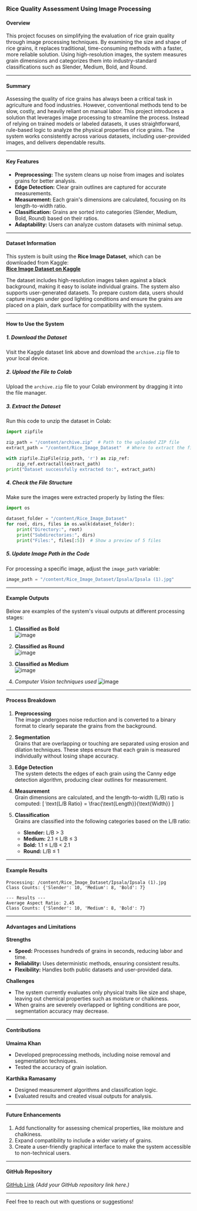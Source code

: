 ### Rice Quality Assessment Using Image Processing

#### Overview

This project focuses on simplifying the evaluation of rice grain quality through image processing techniques. By examining the size and shape of rice grains, it replaces traditional, time-consuming methods with a faster, more reliable solution. Using high-resolution images, the system measures grain dimensions and categorizes them into industry-standard classifications such as Slender, Medium, Bold, and Round.

---

#### Summary

Assessing the quality of rice grains has always been a critical task in agriculture and food industries. However, conventional methods tend to be slow, costly, and heavily reliant on manual labor. This project introduces a solution that leverages image processing to streamline the process. Instead of relying on trained models or labeled datasets, it uses straightforward, rule-based logic to analyze the physical properties of rice grains. The system works consistently across various datasets, including user-provided images, and delivers dependable results.

---

#### Key Features
- **Preprocessing:** The system cleans up noise from images and isolates grains for better analysis.
- **Edge Detection:** Clear grain outlines are captured for accurate measurements.
- **Measurement:** Each grain's dimensions are calculated, focusing on its length-to-width ratio.
- **Classification:** Grains are sorted into categories (Slender, Medium, Bold, Round) based on their ratios.
- **Adaptability:** Users can analyze custom datasets with minimal setup.

---

#### Dataset Information

This system is built using the **Rice Image Dataset**, which can be downloaded from Kaggle:  
[**Rice Image Dataset on Kaggle**](https://www.kaggle.com/datasets/muratkokludataset/rice-image-dataset?resource=download)

The dataset includes high-resolution images taken against a black background, making it easy to isolate individual grains. The system also supports user-generated datasets. To prepare custom data, users should capture images under good lighting conditions and ensure the grains are placed on a plain, dark surface for compatibility with the system.

---

#### How to Use the System

##### 1. **Download the Dataset**
Visit the Kaggle dataset link above and download the `archive.zip` file to your local device.

##### 2. **Upload the File to Colab**
Upload the `archive.zip` file to your Colab environment by dragging it into the file manager.

##### 3. **Extract the Dataset**
Run this code to unzip the dataset in Colab:
```python
import zipfile

zip_path = "/content/archive.zip"  # Path to the uploaded ZIP file
extract_path = "/content/Rice_Image_Dataset"  # Where to extract the files

with zipfile.ZipFile(zip_path, 'r') as zip_ref:
    zip_ref.extractall(extract_path)
print("Dataset successfully extracted to:", extract_path)
```

##### 4. **Check the File Structure**
Make sure the images were extracted properly by listing the files:
```python
import os

dataset_folder = "/content/Rice_Image_Dataset"
for root, dirs, files in os.walk(dataset_folder):
    print("Directory:", root)
    print("Subdirectories:", dirs)
    print("Files:", files[:5])  # Show a preview of 5 files
```

##### 5. **Update Image Path in the Code**
For processing a specific image, adjust the `image_path` variable:
```python
image_path = "/content/Rice_Image_Dataset/Ipsala/Ipsala (1).jpg"
```

---

#### Example Outputs

Below are examples of the system's visual outputs at different processing stages:

1. **Classified as Bold**  
![image](https://github.com/user-attachments/assets/5a2df565-df9a-4cae-bad0-44d8f2e0a2dd)


2. **Classified as Round**  
![image](https://github.com/user-attachments/assets/dc0814b7-9e79-4695-ac8a-e73485fdb292)


3. **Classified as Medium**  
![image](https://github.com/user-attachments/assets/1ecbbce3-c3a2-46d5-9fd3-3fe8917990b4)

4. *Computer Vision techniques used*
   ![image](https://github.com/user-attachments/assets/1f6a9971-05ec-432a-89e6-c58c9c8021ff)

---

#### Process Breakdown

1. **Preprocessing**  
The image undergoes noise reduction and is converted to a binary format to clearly separate the grains from the background.

2. **Segmentation**  
Grains that are overlapping or touching are separated using erosion and dilation techniques. These steps ensure that each grain is measured individually without losing shape accuracy.

3. **Edge Detection**  
The system detects the edges of each grain using the Canny edge detection algorithm, producing clear outlines for measurement.

4. **Measurement**  
Grain dimensions are calculated, and the length-to-width (L/B) ratio is computed:
\[
\text{L/B Ratio} = \frac{\text{Length}}{\text{Width}}
\]

5. **Classification**  
Grains are classified into the following categories based on the L/B ratio:
   - **Slender:** L/B > 3
   - **Medium:** 2.1 ≤ L/B ≤ 3
   - **Bold:** 1.1 ≤ L/B < 2.1
   - **Round:** L/B ≤ 1

---

#### Example Results

```plaintext
Processing: /content/Rice_Image_Dataset/Ipsala/Ipsala (1).jpg
Class Counts: {'Slender': 10, 'Medium': 8, 'Bold': 7}

--- Results ---
Average Aspect Ratio: 2.45
Class Counts: {'Slender': 10, 'Medium': 8, 'Bold': 7}
```

---

#### Advantages and Limitations

**Strengths**
- **Speed:** Processes hundreds of grains in seconds, reducing labor and time.
- **Reliability:** Uses deterministic methods, ensuring consistent results.
- **Flexibility:** Handles both public datasets and user-provided data.

**Challenges**
- The system currently evaluates only physical traits like size and shape, leaving out chemical properties such as moisture or chalkiness.
- When grains are severely overlapped or lighting conditions are poor, segmentation accuracy may decrease.

---

#### Contributions

**Umaima Khan**  
- Developed preprocessing methods, including noise removal and segmentation techniques.  
- Tested the accuracy of grain isolation.

**Karthika Ramasamy**  
- Designed measurement algorithms and classification logic.  
- Evaluated results and created visual outputs for analysis.

---

#### Future Enhancements

1. Add functionality for assessing chemical properties, like moisture and chalkiness.
2. Expand compatibility to include a wider variety of grains.
3. Create a user-friendly graphical interface to make the system accessible to non-technical users.

---

#### GitHub Repository
[GitHub Link](#) *(Add your GitHub repository link here.)*

---

Feel free to reach out with questions or suggestions!
